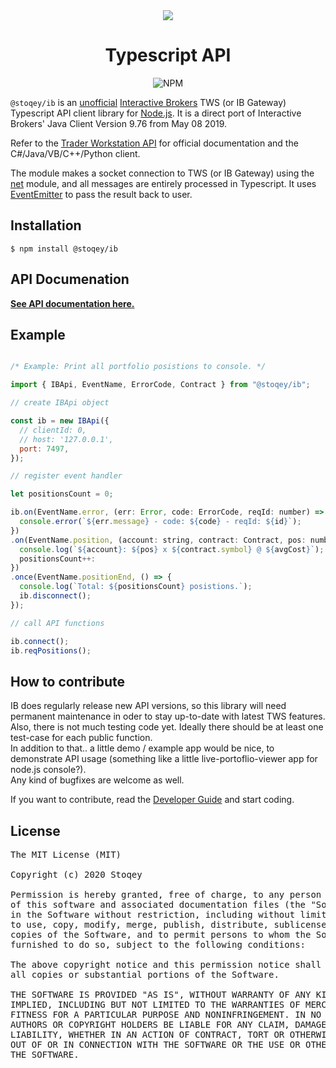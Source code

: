 <div align="center">
  <img src="https://www.interactivebrokers.com/images/web/logos/ib-logo-text-black.svg"></img>
  <p align="center">
    <h1 align="center">Typescript API</h1>
  </p>
  <div style="display: flex;justify-content:center;">
    <img alt="NPM" src="https://img.shields.io/npm/dt/@stoqey/ib.svg"></img>
  </div>
</div>

`@stoqey/ib` is an <ins>unofficial</ins> [Interactive Brokers](http://interactivebrokers.com/) TWS (or IB Gateway) Typescript API client library for [Node.js](http://nodejs.org/). It is a direct port of Interactive Brokers' Java Client Version 9.76 from May 08 2019.

Refer to the [Trader Workstation API](https://interactivebrokers.github.io/tws-api/) for official documentation and the C#/Java/VB/C++/Python client.

The module makes a socket connection to TWS (or IB Gateway) using the [net](http://nodejs.org/api/net.html) module, and all messages are entirely processed in Typescript. It uses [EventEmitter](http://nodejs.org/api/events.html) to pass the result back to user.

## Installation

    $ npm install @stoqey/ib
	
## API Documenation

<b>[See API documentation here.](https://stoqey.github.io/ib-doc/)</b>

## Example

```js

/* Example: Print all portfolio posistions to console. */

import { IBApi, EventName, ErrorCode, Contract } from "@stoqey/ib";

// create IBApi object

const ib = new IBApi({
  // clientId: 0,
  // host: '127.0.0.1',
  port: 7497,
});

// register event handler

let positionsCount = 0;

ib.on(EventName.error, (err: Error, code: ErrorCode, reqId: number) => {
  console.error(`${err.message} - code: ${code} - reqId: ${id}`);
})
.on(EventName.position, (account: string, contract: Contract, pos: number, avgCost: number) => {
  console.log(`${account}: ${pos} x ${contract.symbol} @ ${avgCost}`);
  positionsCount++:
})
.once(EventName.positionEnd, () => {
  console.log(`Total: ${positionsCount} posistions.`);
  ib.disconnect();
});

// call API functions

ib.connect();
ib.reqPositions();
```

## How to contribute

IB does regularly release new API versions, so this library will need permanent maintenance in oder to stay up-to-date with latest TWS features.<br/>
Also, there is not much testing code yet. Ideally there should be at least one test-case for each public function.<br/>
In addition to that.. a little demo / example app would be nice, to demonstrate API usage (something like a little live-portoflio-viewer app for node.js console?).<br/>
Any kind of bugfixes are welcome as well.

If you want to contribute, read the [Developer Guide](https://github.com/stoqey/ib/wiki/Developer-Guide) and start coding.


## License

<pre>
The MIT License (MIT)

Copyright (c) 2020 Stoqey

Permission is hereby granted, free of charge, to any person obtaining a copy
of this software and associated documentation files (the "Software"), to deal
in the Software without restriction, including without limitation the rights
to use, copy, modify, merge, publish, distribute, sublicense, and/or sell
copies of the Software, and to permit persons to whom the Software is
furnished to do so, subject to the following conditions:

The above copyright notice and this permission notice shall be included in
all copies or substantial portions of the Software.

THE SOFTWARE IS PROVIDED "AS IS", WITHOUT WARRANTY OF ANY KIND, EXPRESS OR
IMPLIED, INCLUDING BUT NOT LIMITED TO THE WARRANTIES OF MERCHANTABILITY,
FITNESS FOR A PARTICULAR PURPOSE AND NONINFRINGEMENT. IN NO EVENT SHALL THE
AUTHORS OR COPYRIGHT HOLDERS BE LIABLE FOR ANY CLAIM, DAMAGES OR OTHER
LIABILITY, WHETHER IN AN ACTION OF CONTRACT, TORT OR OTHERWISE, ARISING FROM,
OUT OF OR IN CONNECTION WITH THE SOFTWARE OR THE USE OR OTHER DEALINGS IN
THE SOFTWARE.
</pre>
